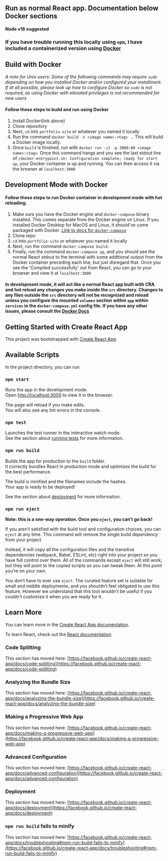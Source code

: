 ## Run as normal React app. Documentation below Docker sections

#### Node v16 suggested

### If you have trouble running this locally using `npm`, I have included a containerized version using [Docker](https://www.docker.com/)

## Build with Docker

*A note for Unix users: Some of the following commands may require `sudo` depending on how you installed Docker and/or configured your installment. If at all possible, please look up how to configure Docker so `sudo` is not required, as using Docker with elevated privileges is not recommended for new users*

#### Follow these steps to build and run using Docker

1. Install Docker(link above)
2. Clone repository
3. Next, `cd` into `portfolio-site` or whatever you named it locally
4. Run the command `docker build -t <image name>:<tag> .`. This will build a Docker image locally.
5. Once `build` is finished, run with `docker run -it -p 3000:80 <image name>:<tag>`. Once this command hangs and you see the last stdout line of `/docker-entrypoint.sh: Configuration complete; ready for start up`, your Docker container is up and running. You can then access it via the browser at `localhost:3000`

## Development Mode with Docker

#### Follow these steps to run Docker container in development mode with hot reloading.

1. Make sure you have the Docker engine and `docker-compose` binary installed. This comes separate from the Docker engine on Linux. If you installed Docker Desktop for MacOS and Linux, it should've come packaged with Docker. [Link to docs for `docker-compose`](https://docs.docker.com/compose/install/)
2. Clone repo
3. `cd` into `portfolio-site` or whatever you named it locally
4. Next, run the command `docker-compose build`.
5. Finally, run the command `docker-compose up`, and you should see the normal React stdout to the terminal with some additional output from the Docker container preceding each line, but just disregard that. Once you see the 'Compiled successfully' out from React, you can go to your browser and view it at `localhost:3000`

#### In development mode, it will act like a normal React app built with CRA and hot reload any changes you make inside the `src` directory. Changes to any files outside the `src` directory will not be recognized and reload unless you configure the mounted `volumes` section within `app` within `services` in the `docker-compose.yml` config file. If you have any other issues, please consult the [Docker Docs](https://docs.docker.com/)

## Getting Started with Create React App

This project was bootstrapped with [Create React App](https://github.com/facebook/create-react-app).

## Available Scripts

In the project directory, you can run:

### `npm start`

Runs the app in the development mode.\
Open [http://localhost:3000](http://localhost:3000) to view it in the browser.

The page will reload if you make edits.\
You will also see any lint errors in the console.

### `npm test`

Launches the test runner in the interactive watch mode.\
See the section about [running tests](https://facebook.github.io/create-react-app/docs/running-tests) for more information.

### `npm run build`

Builds the app for production to the `build` folder.\
It correctly bundles React in production mode and optimizes the build for the best performance.

The build is minified and the filenames include the hashes.\
Your app is ready to be deployed!

See the section about [deployment](https://facebook.github.io/create-react-app/docs/deployment) for more information.

### `npm run eject`

**Note: this is a one-way operation. Once you `eject`, you can’t go back!**

If you aren’t satisfied with the build tool and configuration choices, you can `eject` at any time. This command will remove the single build dependency from your project.

Instead, it will copy all the configuration files and the transitive dependencies (webpack, Babel, ESLint, etc) right into your project so you have full control over them. All of the commands except `eject` will still work, but they will point to the copied scripts so you can tweak them. At this point you’re on your own.

You don’t have to ever use `eject`. The curated feature set is suitable for small and middle deployments, and you shouldn’t feel obligated to use this feature. However we understand that this tool wouldn’t be useful if you couldn’t customize it when you are ready for it.

## Learn More

You can learn more in the [Create React App documentation](https://facebook.github.io/create-react-app/docs/getting-started).

To learn React, check out the [React documentation](https://reactjs.org/).

### Code Splitting

This section has moved here: [https://facebook.github.io/create-react-app/docs/code-splitting](https://facebook.github.io/create-react-app/docs/code-splitting)

### Analyzing the Bundle Size

This section has moved here: [https://facebook.github.io/create-react-app/docs/analyzing-the-bundle-size](https://facebook.github.io/create-react-app/docs/analyzing-the-bundle-size)

### Making a Progressive Web App

This section has moved here: [https://facebook.github.io/create-react-app/docs/making-a-progressive-web-app](https://facebook.github.io/create-react-app/docs/making-a-progressive-web-app)

### Advanced Configuration

This section has moved here: [https://facebook.github.io/create-react-app/docs/advanced-configuration](https://facebook.github.io/create-react-app/docs/advanced-configuration)

### Deployment

This section has moved here: [https://facebook.github.io/create-react-app/docs/deployment](https://facebook.github.io/create-react-app/docs/deployment)

### `npm run build` fails to minify

This section has moved here: [https://facebook.github.io/create-react-app/docs/troubleshooting#npm-run-build-fails-to-minify](https://facebook.github.io/create-react-app/docs/troubleshooting#npm-run-build-fails-to-minify)
